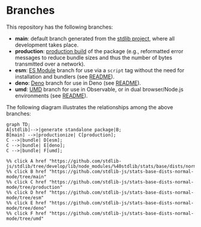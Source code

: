 <!--

@license Apache-2.0

Copyright (c) 2022 The Stdlib Authors.

Licensed under the Apache License, Version 2.0 (the "License");
you may not use this file except in compliance with the License.
You may obtain a copy of the License at

    http://www.apache.org/licenses/LICENSE-2.0

Unless required by applicable law or agreed to in writing, software
distributed under the License is distributed on an "AS IS" BASIS,
WITHOUT WARRANTIES OR CONDITIONS OF ANY KIND, either express or implied.
See the License for the specific language governing permissions and
limitations under the License.

-->

# Branches

This repository has the following branches:

-   **main**: default branch generated from the [stdlib project][stdlib-url], where all development takes place.
-   **production**: [production build][production-url] of the package (e.g., reformatted error messages to reduce bundle sizes and thus the number of bytes transmitted over a network).
-   **esm**: [ES Module][esm-url] branch for use via a `script` tag without the need for installation and bundlers (see [README][esm-readme]).
-   **deno**: [Deno][deno-url] branch for use in Deno (see [README][deno-readme]).
-   **umd**: [UMD][umd-url] branch for use in Observable, or in dual browser/Node.js environments (see [README][umd-readme]).

The following diagram illustrates the relationships among the above branches:

```mermaid
graph TD;
A[stdlib]-->|generate standalone package|B;
B[main] -->|productionize| C[production];
C -->|bundle| D[esm];
C -->|bundle| E[deno];
C -->|bundle| F[umd];

%% click A href "https://github.com/stdlib-js/stdlib/tree/develop/lib/node_modules/%40stdlib/stats/base/dists/normal/mode"
%% click B href "https://github.com/stdlib-js/stats-base-dists-normal-mode/tree/main"
%% click C href "https://github.com/stdlib-js/stats-base-dists-normal-mode/tree/production"
%% click D href "https://github.com/stdlib-js/stats-base-dists-normal-mode/tree/esm"
%% click E href "https://github.com/stdlib-js/stats-base-dists-normal-mode/tree/deno"
%% click F href "https://github.com/stdlib-js/stats-base-dists-normal-mode/tree/umd"
```

[stdlib-url]: https://github.com/stdlib-js/stdlib/tree/develop/lib/node_modules/%40stdlib/stats/base/dists/normal/mode
[production-url]: https://github.com/stdlib-js/stats-base-dists-normal-mode/tree/production
[deno-url]: https://github.com/stdlib-js/stats-base-dists-normal-mode/tree/deno
[deno-readme]: https://github.com/stdlib-js/stats-base-dists-normal-mode/blob/deno/README.md
[umd-url]: https://github.com/stdlib-js/stats-base-dists-normal-mode/tree/umd
[umd-readme]: https://github.com/stdlib-js/stats-base-dists-normal-mode/blob/umd/README.md
[esm-url]: https://github.com/stdlib-js/stats-base-dists-normal-mode/tree/esm
[esm-readme]: https://github.com/stdlib-js/stats-base-dists-normal-mode/blob/esm/README.md